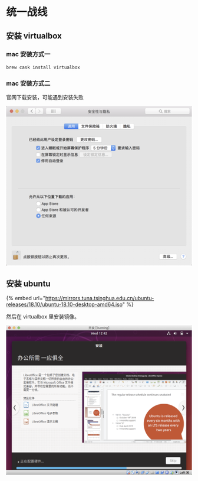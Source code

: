 # 统一战线

## 安装 virtualbox

### mac 安装方式一

```text
brew cask install virtualbox
```

### mac 安装方式二

官网下载安装，可能遇到安装失败

![&#x5B89;&#x88C5; viriualbox &#x9700;&#x8981;&#x653E;&#x5F00;&#x6743;&#x9650;&#x62E6;&#x622A;&#xFF0C;&#x5426;&#x5219;&#x5B89;&#x88C5;&#x5931;&#x8D25;](.gitbook/assets/image.png)

## 安装 ubuntu

{% embed url="https://mirrors.tuna.tsinghua.edu.cn/ubuntu-releases/18.10/ubuntu-18.10-desktop-amd64.iso" %}

然后在 virtualbox 里安装镜像。

![](.gitbook/assets/image%20%281%29.png)

